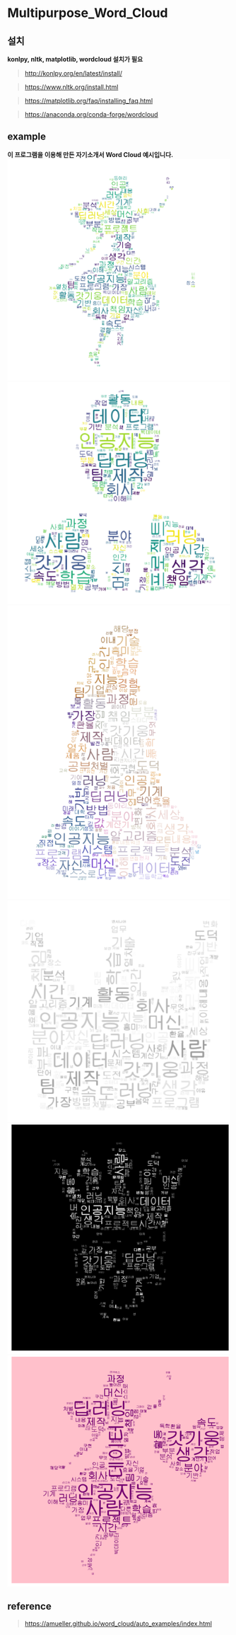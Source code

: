 # Multipurpose_Word_Cloud

## 설치
<b>konlpy, nltk, matplotlib, wordcloud 설치가 필요</b>

> http://konlpy.org/en/latest/install/  

> https://www.nltk.org/install.html  

> https://matplotlib.org/faq/installing_faq.html  

> https://anaconda.org/conda-forge/wordcloud  

## example
<b>이 프로그램을 이용해 만든 자기소개서 Word Cloud 예시입니다.</b>
![](output/ex1.png)  
![](output/ex2.png)  
![](output/ex3.png)  
![](output/ex4.png)  
![](output/ex5.png)  
![](output/ex6.png)

## reference
> https://amueller.github.io/word_cloud/auto_examples/index.html
